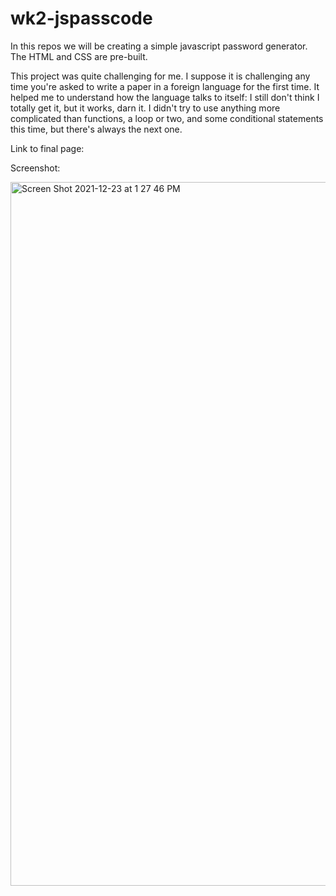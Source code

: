# wk2-jspasscode

In this repos we will be creating a simple javascript password generator. The HTML and CSS are pre-built.

This project was quite challenging for me. I suppose it is challenging any time you're asked to write a paper in a foreign language for the first time. It helped me to understand how the language talks to itself: I still don't think I totally get it, but it works, darn it. I didn't try to use anything more complicated than functions, a loop or two, and some conditional statements this time, but there's always the next one.

Link to final page:

Screenshot:

<img width="1126" alt="Screen Shot 2021-12-23 at 1 27 46 PM" src="https://user-images.githubusercontent.com/95940864/147292882-13488d9c-c535-413d-a31c-ab096d2fb3db.png">
